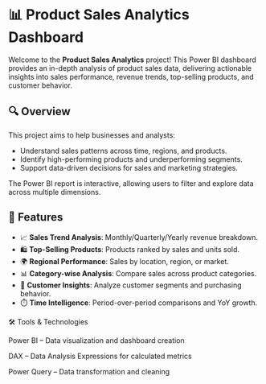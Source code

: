   # 📊 Product Sales Analytics Dashboard

Welcome to the **Product Sales Analytics** project! This Power BI dashboard provides an in-depth analysis of product sales data, delivering actionable insights into sales performance, revenue trends, top-selling products, and customer behavior.

## 🔍 Overview

This project aims to help businesses and analysts:
- Understand sales patterns across time, regions, and products.
- Identify high-performing products and underperforming segments.
- Support data-driven decisions for sales and marketing strategies.

The Power BI report is interactive, allowing users to filter and explore data across multiple dimensions.

## 🧾 Features

- 📈 **Sales Trend Analysis**: Monthly/Quarterly/Yearly revenue breakdown.
- 🛍️ **Top-Selling Products**: Products ranked by sales and units sold.
- 🌍 **Regional Performance**: Sales by location, region, or market.
- 📊 **Category-wise Analysis**: Compare sales across product categories.
- 👥 **Customer Insights**: Analyze customer segments and purchasing behavior.
- ⏱️ **Time Intelligence**: Period-over-period comparisons and YoY growth.


🛠️ Tools & Technologies

Power BI – Data visualization and dashboard creation

DAX – Data Analysis Expressions for calculated metrics

Power Query – Data transformation and cleaning
